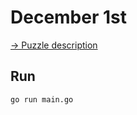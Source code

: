 # December 1st

[→ Puzzle description](https://adventofcode.com/2024/day/1)

## Run
```bash
go run main.go
```
